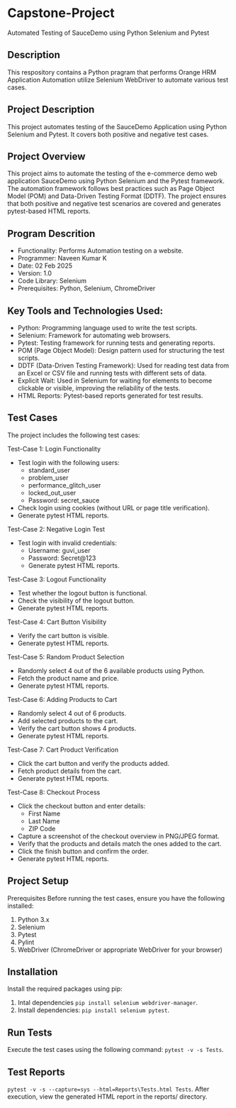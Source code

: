 # Capstone-Project
Automated Testing of SauceDemo using Python Selenium and Pytest

## Description

This respository contains a Python pragram that performs Orange HRM Application Automation utilize Selenium WebDriver to automate various test cases.
## Project Description

This project automates testing of the SauceDemo Application using Python Selenium and Pytest. It covers both positive and negative test cases.

## Project Overview

This project aims to automate the testing of the e-commerce demo web application SauceDemo using Python Selenium and the Pytest framework. The automation framework follows best practices such as Page Object Model (POM) and Data-Driven Testing Format (DDTF). The project ensures that both positive and negative test scenarios are covered and generates pytest-based HTML reports.

## Program Descrition
*  Functionality: Performs Automation testing on a website.
*  Programmer: Naveen Kumar K
*  Date: 02 Feb 2025
*  Version: 1.0
*  Code Library: Selenium
*  Prerequisites: Python, Selenium, ChromeDriver

## Key Tools and Technologies Used:
*  Python: Programming language used to write the test scripts.
*  Selenium: Framework for automating web browsers.
*  Pytest: Testing framework for running tests and generating reports.
*  POM (Page Object Model): Design pattern used for structuring the test scripts.
*  DDTF (Data-Driven Testing Framework): Used for reading test data from an Excel or CSV file and running tests with different sets of data.
*  Explicit Wait: Used in Selenium for waiting for elements to become clickable or visible, improving the reliability of the tests.
*  HTML Reports: Pytest-based reports generated for test results.

## Test Cases
The project includes the following test cases:

Test-Case 1: Login Functionality
* Test login with the following users:
  * standard_user
  * problem_user
  * performance_glitch_user
  * locked_out_user
  * Password: secret_sauce
* Check login using cookies (without URL or page title verification).
* Generate pytest HTML reports.

Test-Case 2: Negative Login Test
* Test login with invalid credentials:
  * Username: guvi_user
  * Password: Secret@123
  * Generate pytest HTML reports.

Test-Case 3: Logout Functionality
* Test whether the logout button is functional.
* Check the visibility of the logout button.
* Generate pytest HTML reports.

Test-Case 4: Cart Button Visibility
* Verify the cart button is visible.
* Generate pytest HTML reports.

Test-Case 5: Random Product Selection
* Randomly select 4 out of the 6 available products using Python.
* Fetch the product name and price.
* Generate pytest HTML reports.

Test-Case 6: Adding Products to Cart
* Randomly select 4 out of 6 products.
* Add selected products to the cart.
* Verify the cart button shows 4 products.
* Generate pytest HTML reports.

Test-Case 7: Cart Product Verification
* Click the cart button and verify the products added.
* Fetch product details from the cart.
* Generate pytest HTML reports.

Test-Case 8: Checkout Process
* Click the checkout button and enter details:
  * First Name
  * Last Name
  * ZIP Code
* Capture a screenshot of the checkout overview in PNG/JPEG format.
* Verify that the products and details match the ones added to the cart.
* Click the finish button and confirm the order.
* Generate pytest HTML reports.

## Project Setup
Prerequisites
Before running the test cases, ensure you have the following installed:
1) Python 3.x
2) Selenium
3) Pytest
4) Pylint
5) WebDriver (ChromeDriver or appropriate WebDriver for your browser)

## Installation
Install the required packages using pip:
1. Intal dependencies `pip install selenium webdriver-manager`.
2. Install dependencies: `pip install selenium pytest`.

## Run Tests
Execute the test cases using the following command:
`pytest -v -s Tests`.

## Test Reports
`pytest -v -s --capture=sys --html=Reports\Tests.html Tests`.
After execution, view the generated HTML report in the reports/ directory.
